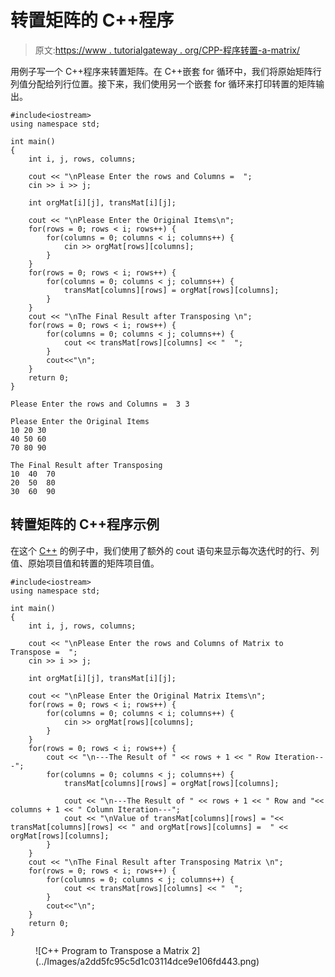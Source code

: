 # 转置矩阵的 C++程序

> 原文:[https://www . tutorialgateway . org/CPP-程序转置-a-matrix/](https://www.tutorialgateway.org/cpp-program-to-transpose-a-matrix/)

用例子写一个 C++程序来转置矩阵。在 C++嵌套 for 循环中，我们将原始矩阵行列值分配给列行位置。接下来，我们使用另一个嵌套 for 循环来打印转置的矩阵输出。

```
#include<iostream>
using namespace std;

int main()
{
	int i, j, rows, columns;

	cout << "\nPlease Enter the rows and Columns =  ";
	cin >> i >> j;

	int orgMat[i][j], transMat[i][j];

	cout << "\nPlease Enter the Original Items\n";
	for(rows = 0; rows < i; rows++)	{
		for(columns = 0; columns < i; columns++) {
			cin >> orgMat[rows][columns];
		}	
	}	
	for(rows = 0; rows < i; rows++)	{
		for(columns = 0; columns < j; columns++) {
			transMat[columns][rows] = orgMat[rows][columns];
		}
	}
	cout << "\nThe Final Result after Transposing \n";
	for(rows = 0; rows < i; rows++)	{
		for(columns = 0; columns < j; columns++) {
			cout << transMat[rows][columns] << "  ";
		}
		cout<<"\n";
	}
 	return 0;
}
```

```
Please Enter the rows and Columns =  3 3

Please Enter the Original Items
10 20 30
40 50 60
70 80 90

The Final Result after Transposing
10  40  70  
20  50  80  
30  60  90 
```

## 转置矩阵的 C++程序示例

在这个 [C++](https://www.tutorialgateway.org/cpp-programs/) 的例子中，我们使用了额外的 cout 语句来显示每次迭代时的行、列值、原始项目值和转置的矩阵项目值。

```
#include<iostream>
using namespace std;

int main()
{
	int i, j, rows, columns;

	cout << "\nPlease Enter the rows and Columns of Matrix to Transpose =  ";
	cin >> i >> j;

	int orgMat[i][j], transMat[i][j];

	cout << "\nPlease Enter the Original Matrix Items\n";
	for(rows = 0; rows < i; rows++)	{
		for(columns = 0; columns < i; columns++) {
			cin >> orgMat[rows][columns];
		}	
	}	
	for(rows = 0; rows < i; rows++)	{
		cout << "\n---The Result of " << rows + 1 << " Row Iteration---";
		for(columns = 0; columns < j; columns++) {
			transMat[columns][rows] = orgMat[rows][columns];

			cout << "\n---The Result of " << rows + 1 << " Row and "<< columns + 1 << " Column Iteration---";
			cout << "\nValue of transMat[columns][rows] = "<< transMat[columns][rows] << " and orgMat[rows][columns] =  " << orgMat[rows][columns];
		}
	}
	cout << "\nThe Final Result after Transposing Matrix \n";
	for(rows = 0; rows < i; rows++)	{
		for(columns = 0; columns < j; columns++) {
			cout << transMat[rows][columns] << "  ";
		}
		cout<<"\n";
	}
 	return 0;
}
```

<figure class="wp-block-image size-large">![C++ Program to Transpose a Matrix 2](../Images/a2dd5fc95c5d1c03114dce9e106fd443.png)</figure>